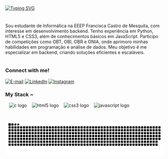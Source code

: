 <br>
<a href="https://git.io/typing-svg"><img src="https://readme-typing-svg.demolab.com?font=Atkinson+Hyperlegible+Next&size=35&pause=1000&color=2C02F7&width=435&lines=%E3%82%B8+Samuel+Ferreira" alt="Typing SVG" /></a>

#
<p>
Sou estudante de Informática na EEEP Francisca Castro de Mesquita, com interesse em desenvolvimento backend. Tenho experiência em Python, HTML5 e CSS3, além de conhecimentos básicos em JavaScript. Participo de competições como OBT, OBI, OBR e ONIA, onde aprimoro minhas habilidades em programação e análise de dados. Meu objetivo é me especializar em backend, criando soluções eficientes e escaláveis.
  
#

<img align="right" alt="" height="170px" src="1_vBi4Ycgdn5t3lu2SvQXuog.gif">

<h3 align="left">Connect with me!</h3>

[![E-mail](https://img.shields.io/badge/-Email-000?style=for-the-badge&logo=microsoft-outlook&logoColor=FF00F6&color:FFF)](mailto:samuel.909014.pok@gmail.com)
[![LinkedIn](https://img.shields.io/badge/-LinkedIn-000?style=for-the-badge&logo=linkedin&logoColor=FF00F6&color:FFF)](https://www.linkedin.com/in/samuel-fmartins/)
[![Instagram](https://img.shields.io/badge/-Instagram-000?style=for-the-badge&logo=instagram&logoColor=FF0F6&color:FFF)](https://www.instagram.com/samuelf_martins/)


<h3 align="left">My Stack ~</h3>

<div align="left">
  <img width="8" />
  <img src="  https://cdn.jsdelivr.net/gh/devicons/devicon/icons/python/python-original.svg" height="25" alt="c logo"  />
  <img width="8" />
  <img src="https://cdn.jsdelivr.net/gh/devicons/devicon/icons/html5/html5-original.svg" height="25" alt="html5 logo"  />
  <img width="8" />
  <img src="https://cdn.jsdelivr.net/gh/devicons/devicon/icons/css3/css3-original.svg" height="25" alt="css3 logo"  />
  <img width="8" />
  <img src="https://cdn.jsdelivr.net/gh/devicons/devicon/icons/javascript/javascript-plain.svg" height="25" alt="javascript logo">
  <img width="8" />
</div>

#

<picture align="center">
  <source media="(prefers-color-scheme: dark)" srcset="https://raw.githubusercontent.com/mari4souza/mari4souza/output/github-contribution-grid-snake-dark.svg">
  <source media="(prefers-color-scheme: light)" srcset="https://raw.githubusercontent.com/mari4souza/mari4souza/output/github-contribution-grid-snake-dark.svg">
  <img align="center" alt="github contribution grid snake animation" src="https://raw.githubusercontent.com/mari4souza/mari4souza/output/github-contribution-grid-snake.svg">
</picture>
